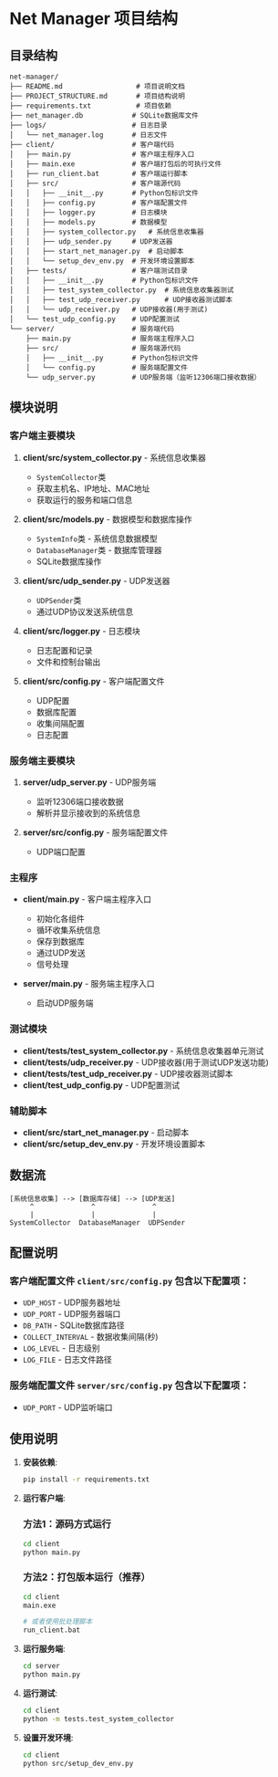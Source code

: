 # Net Manager 项目结构

## 目录结构

```
net-manager/
├── README.md                  # 项目说明文档
├── PROJECT_STRUCTURE.md       # 项目结构说明
├── requirements.txt           # 项目依赖
├── net_manager.db            # SQLite数据库文件
├── logs/                     # 日志目录
│   └── net_manager.log       # 日志文件
├── client/                   # 客户端代码
│   ├── main.py               # 客户端主程序入口
│   ├── main.exe              # 客户端打包后的可执行文件
│   ├── run_client.bat        # 客户端运行脚本
│   ├── src/                  # 客户端源代码
│   │   ├── __init__.py       # Python包标识文件
│   │   ├── config.py         # 客户端配置文件
│   │   ├── logger.py         # 日志模块
│   │   ├── models.py         # 数据模型
│   │   ├── system_collector.py   # 系统信息收集器
│   │   ├── udp_sender.py     # UDP发送器
│   │   ├── start_net_manager.py  # 启动脚本
│   │   └── setup_dev_env.py  # 开发环境设置脚本
│   ├── tests/                # 客户端测试目录
│   │   ├── __init__.py       # Python包标识文件
│   │   ├── test_system_collector.py  # 系统信息收集器测试
│   │   ├── test_udp_receiver.py      # UDP接收器测试脚本
│   │   └── udp_receiver.py   # UDP接收器(用于测试)
│   └── test_udp_config.py    # UDP配置测试
└── server/                   # 服务端代码
    ├── main.py               # 服务端主程序入口
    ├── src/                  # 服务端源代码
    │   ├── __init__.py       # Python包标识文件
    │   └── config.py         # 服务端配置文件
    └── udp_server.py         # UDP服务端（监听12306端口接收数据）
```

## 模块说明

### 客户端主要模块

1. **client/src/system_collector.py** - 系统信息收集器
   - `SystemCollector`类
   - 获取主机名、IP地址、MAC地址
   - 获取运行的服务和端口信息

2. **client/src/models.py** - 数据模型和数据库操作
   - `SystemInfo`类 - 系统信息数据模型
   - `DatabaseManager`类 - 数据库管理器
   - SQLite数据库操作

3. **client/src/udp_sender.py** - UDP发送器
   - `UDPSender`类
   - 通过UDP协议发送系统信息

4. **client/src/logger.py** - 日志模块
   - 日志配置和记录
   - 文件和控制台输出

5. **client/src/config.py** - 客户端配置文件
   - UDP配置
   - 数据库配置
   - 收集间隔配置
   - 日志配置

### 服务端主要模块

1. **server/udp_server.py** - UDP服务端
   - 监听12306端口接收数据
   - 解析并显示接收到的系统信息

2. **server/src/config.py** - 服务端配置文件
   - UDP端口配置

### 主程序

- **client/main.py** - 客户端主程序入口
  - 初始化各组件
  - 循环收集系统信息
  - 保存到数据库
  - 通过UDP发送
  - 信号处理

- **server/main.py** - 服务端主程序入口
  - 启动UDP服务端

### 测试模块

- **client/tests/test_system_collector.py** - 系统信息收集器单元测试
- **client/tests/udp_receiver.py** - UDP接收器(用于测试UDP发送功能)
- **client/tests/test_udp_receiver.py** - UDP接收器测试脚本
- **client/test_udp_config.py** - UDP配置测试

### 辅助脚本

- **client/src/start_net_manager.py** - 启动脚本
- **client/src/setup_dev_env.py** - 开发环境设置脚本

## 数据流

```
[系统信息收集] --> [数据库存储] --> [UDP发送]
     ^              ^              ^
     |              |              |
SystemCollector  DatabaseManager  UDPSender
```

## 配置说明

### 客户端配置文件 `client/src/config.py` 包含以下配置项：

- `UDP_HOST` - UDP服务器地址
- `UDP_PORT` - UDP服务器端口
- `DB_PATH` - SQLite数据库路径
- `COLLECT_INTERVAL` - 数据收集间隔(秒)
- `LOG_LEVEL` - 日志级别
- `LOG_FILE` - 日志文件路径

### 服务端配置文件 `server/src/config.py` 包含以下配置项：

- `UDP_PORT` - UDP监听端口

## 使用说明

1. **安装依赖**:
   ```bash
   pip install -r requirements.txt
   ```

2. **运行客户端**:
   
   ### 方法1：源码方式运行
   ```bash
   cd client
   python main.py
   ```
   
   ### 方法2：打包版本运行（推荐）
   ```bash
   cd client
   main.exe
   
   # 或者使用批处理脚本
   run_client.bat
   ```

3. **运行服务端**:
   ```bash
   cd server
   python main.py
   ```

4. **运行测试**:
   ```bash
   cd client
   python -m tests.test_system_collector
   ```

5. **设置开发环境**:
   ```bash
   cd client
   python src/setup_dev_env.py
   ```